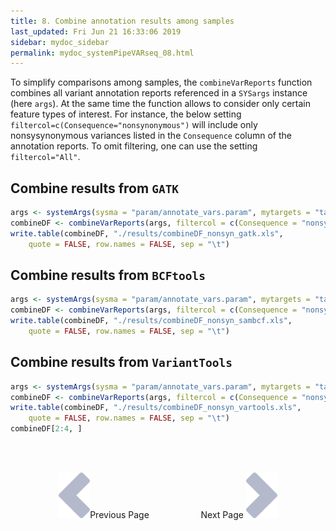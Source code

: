 ```yaml
---
title: 8. Combine annotation results among samples
last_updated: Fri Jun 21 16:33:06 2019
sidebar: mydoc_sidebar
permalink: mydoc_systemPipeVARseq_08.html
---
```


To simplify comparisons among samples, the `combineVarReports`
function combines all variant annotation reports referenced in a
`SYSargs` instance (here `args`). At the same time the function
allows to consider only certain feature types of interest. For instance, the
below setting `filtercol=c(Consequence="nonsynonymous")` will include
only nonsysynonymous variances listed in the `Consequence` column of
the annotation reports. To omit filtering, one can use the setting
`filtercol="All"`.

## Combine results from `GATK`  


```r
args <- systemArgs(sysma = "param/annotate_vars.param", mytargets = "targets_gatk_filtered.txt")
combineDF <- combineVarReports(args, filtercol = c(Consequence = "nonsynonymous"))
write.table(combineDF, "./results/combineDF_nonsyn_gatk.xls", 
    quote = FALSE, row.names = FALSE, sep = "\t")
```

## Combine results from `BCFtools`  


```r
args <- systemArgs(sysma = "param/annotate_vars.param", mytargets = "targets_sambcf_filtered.txt")
combineDF <- combineVarReports(args, filtercol = c(Consequence = "nonsynonymous"))
write.table(combineDF, "./results/combineDF_nonsyn_sambcf.xls", 
    quote = FALSE, row.names = FALSE, sep = "\t")
```

## Combine results from `VariantTools`


```r
args <- systemArgs(sysma = "param/annotate_vars.param", mytargets = "targets_vartools_filtered.txt")
combineDF <- combineVarReports(args, filtercol = c(Consequence = "nonsynonymous"))
write.table(combineDF, "./results/combineDF_nonsyn_vartools.xls", 
    quote = FALSE, row.names = FALSE, sep = "\t")
combineDF[2:4, ]
```

<br><br><center><a href="mydoc_systemPipeVARseq_07.html"><img src="images/left_arrow.png" alt="Previous page."></a>Previous Page &nbsp; &nbsp; &nbsp; &nbsp; &nbsp; &nbsp; &nbsp; &nbsp; &nbsp; &nbsp; Next Page
<a href="mydoc_systemPipeVARseq_09.html"><img src="images/right_arrow.png" alt="Next page."></a></center>

